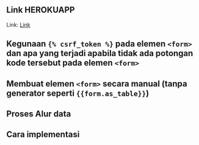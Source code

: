 ## Link HEROKUAPP

Link: [Link](https://django-tugas2.herokuapp.com/todolist/login/?next=/todolist/)

## Kegunaan `{% csrf_token %}` pada elemen `<form>` dan apa yang terjadi apabila tidak ada potongan kode tersebut pada elemen `<form>`

## Membuat elemen `<form>` secara manual (tanpa generator seperti `{{form.as_table}}`)

## Proses Alur data

## Cara implementasi